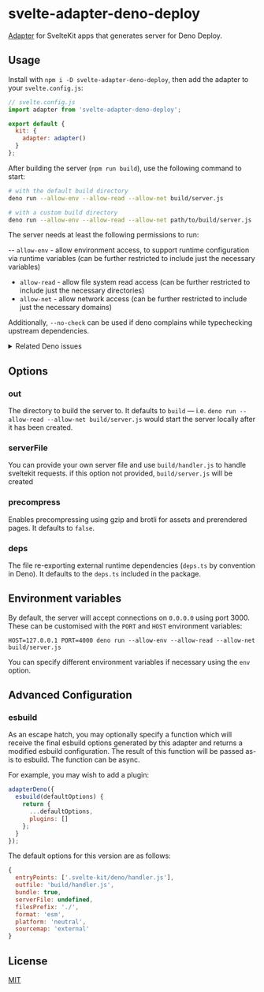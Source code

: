 # svelte-adapter-deno-deploy

[Adapter](https://kit.svelte.dev/docs#adapters) for SvelteKit apps that generates server for Deno Deploy.

## Usage

Install with `npm i -D svelte-adapter-deno-deploy`, then add the adapter to your `svelte.config.js`:

```js
// svelte.config.js
import adapter from 'svelte-adapter-deno-deploy';

export default {
  kit: {
    adapter: adapter()
  }
};
```

After building the server (`npm run build`), use the following command to start:

```sh
# with the default build directory
deno run --allow-env --allow-read --allow-net build/server.js

# with a custom build directory
deno run --allow-env --allow-read --allow-net path/to/build/server.js
```

The server needs at least the following permissions to run:

-- `allow-env` - allow environment access, to support runtime configuration via runtime variables (can be further restricted to include just the necessary variables)
- `allow-read` - allow file system read access (can be further restricted to include just the necessary directories)
- `allow-net` - allow network access (can be further restricted to include just the necessary domains)

Additionally, `--no-check` can be used if deno complains while typechecking upstream dependencies.

<details>
	<summary>Related Deno issues</summary>

- [Skip type checking for modules outside of user's control #9704](https://github.com/denoland/deno/issues/9704)
- [Make TypeScript diagnostics non-fatal #9737](https://github.com/denoland/deno/issues/9737)
- [Skip type checking by default #11340](https://github.com/denoland/deno/issues/11340)
</details>

## Options

### out

The directory to build the server to. It defaults to `build` — i.e. `deno run --allow-read --allow-net build/server.js` would start the server locally after it has been created.

### serverFile

You can provide your own server file and use `build/handler.js` to handle sveltekit requests. if this option not provided, `build/server.js` will be created

### precompress

Enables precompressing using gzip and brotli for assets and prerendered pages. It defaults to `false`.

### deps

The file re-exporting external runtime dependencies (`deps.ts` by convention in Deno). It defaults to the `deps.ts` included in the package.

## Environment variables

By default, the server will accept connections on `0.0.0.0` using port 3000. These can be customised with the `PORT` and `HOST` environment variables:

```
HOST=127.0.0.1 PORT=4000 deno run --allow-env --allow-read --allow-net build/server.js
```

You can specify different environment variables if necessary using the `env` option.

## Advanced Configuration

### esbuild

As an escape hatch, you may optionally specify a function which will receive the final esbuild options generated by this adapter and returns a modified esbuild configuration. The result of this function will be passed as-is to esbuild. The function can be async.

For example, you may wish to add a plugin:

```js
adapterDeno({
  esbuild(defaultOptions) {
    return {
      ...defaultOptions,
      plugins: []
    };
  }
});
```

The default options for this version are as follows:

```js
{
  entryPoints: ['.svelte-kit/deno/handler.js'],
  outfile: 'build/handler.js',
  bundle: true,
  serverFile: undefined,
  filesPrefix: './',
  format: 'esm',
  platform: 'neutral',
  sourcemap: 'external'
}
```

## License

[MIT](LICENSE)
